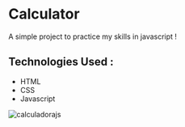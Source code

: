 # Calculator
A simple project to practice my skills in javascript !

## Technologies Used :
+ HTML
+ CSS
+ Javascript


![calculadorajs](https://user-images.githubusercontent.com/87383097/159141769-ccfc0946-5cf7-4a65-a48d-50585280e49f.gif)
